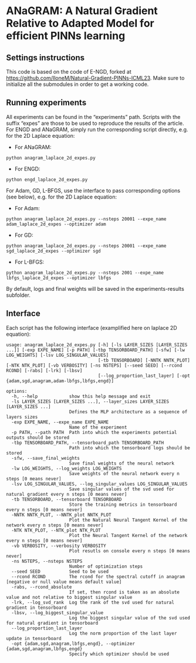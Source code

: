 # ANaGRAM: A Natural Gradient Relative to Adapted Model for efficient PINNs learning
## Settings instructions
This code is based on the code of E-NGD, forked at <https://github.com/IloneM/Natural-Gradient-PINNs-ICML23>.
Make sure to initialize all the submodules in order to get a working code.

## Running experiments
All experiments can be found in the “experiments” path. Scripts with the suffix “expes” are those to be used to reproduce the results of the article.
For ENGD and ANaGRAM, simply run the corresponding script directly, e.g. for the 2D Laplace equation:
- For ANaGRAM:
```
python anagram_laplace_2d_expes.py
```
- For ENGD:
```
python engd_laplace_2d_expes.py
```

For Adam, GD, L-BFGS, use the interface to pass corresponding options (see below), e.g. for the 2D Laplace equation:
- For Adam:
```
python anagram_laplace_2d_expes.py --nsteps 20001 --expe_name adam_laplace_2d_expes --optimizer adam
```
- For GD:
```
python anagram_laplace_2d_expes.py --nsteps 20001 --expe_name sgd_laplace_2d_expes --optimizer sgd
```
- For L-BFGS:
```
python anagram_laplace_2d_expes.py --nsteps 2001 --expe_name lbfgs_laplace_2d_expes --optimizer lbfgs
```

By default, logs and final weights will be saved in the experiments-results subfolder.

## Interface
Each script has the following interface (examplified here on laplace 2D equation):

```
usage: anagram_laplace_2d_expes.py [-h] [-ls LAYER_SIZES [LAYER_SIZES ...]] [-exp EXPE_NAME] [-p PATH] [-tbp TENSORBOARD_PATH] [-sfw] [-lw LOG_WEIGHTS] [-lsv LOG_SINGULAR_VALUES]
                                   [-tb TENSORBOARD] [-NNTK NNTK_PLOT] [-NTK NTK_PLOT] [-vb VERBOSITY] [-ns NSTEPS] [--seed SEED] [--rcond RCOND] [-rabs] [-lrk] [-lbsv]
                                   [--log_proportion_last_layer] [-opt {adam,sgd,anagram,adam-lbfgs,lbfgs,engd}]

options:
  -h, --help            show this help message and exit
  -ls LAYER_SIZES [LAYER_SIZES ...], --layer_sizes LAYER_SIZES [LAYER_SIZES ...]
                        Defines the MLP architecture as a sequence of layers sizes
  -exp EXPE_NAME, --expe_name EXPE_NAME
                        Name of the experiment
  -p PATH, --path PATH  Path into which the experiments potential outputs should be stored
  -tbp TENSORBOARD_PATH, --tensorboard_path TENSORBOARD_PATH
                        Path into which the tensorboard logs should be stored
  -sfw, --save_final_weights
                        Save final weights of the neural network
  -lw LOG_WEIGHTS, --log_weights LOG_WEIGHTS
                        Save weights of the neural network every n steps [0 means never]
  -lsv LOG_SINGULAR_VALUES, --log_singular_values LOG_SINGULAR_VALUES
                        Save singular values of the svd used for natural gradient every n steps [0 means never]
  -tb TENSORBOARD, --tensorboard TENSORBOARD
                        Store the training metrics in tensorboard every n steps [0 means never]
  -NNTK NNTK_PLOT, --NNTK_plot NNTK_PLOT
                        Plot the Natural Neural Tangent Kernel of the network every n steps [0 means never]
  -NTK NTK_PLOT, --NTK_plot NTK_PLOT
                        Plot the Neural Tangent Kernel of the network every n steps [0 means never]
  -vb VERBOSITY, --verbosity VERBOSITY
                        Plot resutls on console every n steps [0 means never]
  -ns NSTEPS, --nsteps NSTEPS
                        Number of optimization steps
  --seed SEED           Seed to be used
  --rcond RCOND         The rcond for the spectral cutoff in anagram [negative or null value means default value]
  -rabs, --rcond_absolute
                        If set, then rcond is taken as an absolute value and not relative to biggest singular value
  -lrk, --log_svd_rank  Log the rank of the svd used for natural gradient in tensorboard
  -lbsv, --log_biggest_singular_value
                        Log the biggest singular value of the svd used for natural gradient in tensorboard
  --log_proportion_last_layer
                        Log the norm proportion of the last layer update in tensorboard
  -opt {adam,sgd,anagram,lbfgs,engd}, --optimizer {adam,sgd,anagram,lbfgs,engd}
                        Specify which optimizer should be used
```
